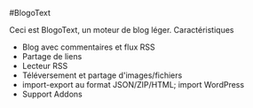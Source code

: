 #BlogoText

Ceci est BlogoText, un moteur de blog léger.
Caractéristiques

  * Blog avec commentaires et flux RSS
  * Partage de liens
  * Lecteur RSS
  * Téléversement et partage d'images/fichiers
  * import-export au format JSON/ZIP/HTML; import WordPress 
  * Support Addons
